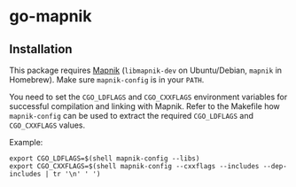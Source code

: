 # go-mapnik

Installation
------------

This package requires [Mapnik](http://mapnik.org/) (`libmapnik-dev` on Ubuntu/Debian, `mapnik` in Homebrew).
Make sure `mapnik-config` is in your `PATH`.

You need to set the `CGO_LDFLAGS` and `CGO_CXXFLAGS` environment variables for successful compilation and linking with Mapnik.
Refer to the Makefile how `mapnik-config` can be used to extract the required `CGO_LDFLAGS` and `CGO_CXXFLAGS` values.

Example:
```shell
export CGO_LDFLAGS=$(shell mapnik-config --libs)
export CGO_CXXFLAGS=$(shell mapnik-config --cxxflags --includes --dep-includes | tr '\n' ' ')
```
